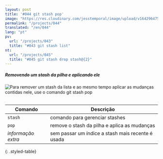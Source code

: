 ```yaml
---
layout: post
title: '#044 git stash pop'
image: "https://res.cloudinary.com/jesstemporal/image/upload/v1642964759/gitfichas/pt/044/thumbnail_fq4szz.jpg"
permalink: "/projects/044"
translated: "/en/044"
lang: "pt"
pv:
  url: "/projects/043"
  title: "#043 git stash list"
nt:
  url: "/projects/045"
  title: "#045 git stash drop stash@{2}"
---
```

##### Removendo um stash da pilha e aplicando ele

<img alt="Para remover um stash da lista e ao mesmo tempo aplicar as mudanças contidas nele, use o comando git stash pop" src="https://res.cloudinary.com/jesstemporal/image/upload/v1642964759/gitfichas/pt/044/full_sbhjsb.jpg"><br><br>

| Comando | Descrição |
|---------|-----------|
| `stash` | comando para gerenciar stashes |
| `pop` | remove o stash da pilha e aplica as mudanças |
| _informação extra_ | sem passar um índice a stash mais recente é usada |
{: .styled-table}

<!--
<br>

Leia mais sobre esse comando no blog post a seguir:

<a href="https://jtemporal.com/desfazendo-o-ultimo-commit-e-reaproveitando-a-mensagem/">
  <strong>Desfazendo o último commit e mantendo as alterações para um próximo commit</strong>
</a>
-->
